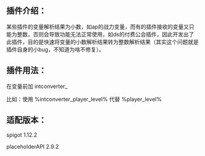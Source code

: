 ## 插件介绍：

某些插件的变量解析结果为小数，如ap的战力变量，而有的插件接收的变量又只能为整数，否则会导致功能无法正常使用，如ds的付费公会插件，因此开发出了此插件，目的是快速将变量的小数解析结果转为整数解析结果（其实这个问题就是插件自身的小bug，不知道为啥不修复）。



## 插件用法：

在变量前加 intconverter_

比如：使用 %intconverter_player_level% 代替 %player_level%



## 适配版本：

spigot 1.12.2

placeholderAPI 2.9.2

